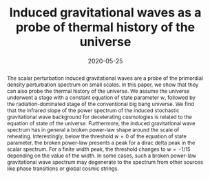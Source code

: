 ---
title: "Induced gravitational waves as a probe of thermal history of the universe"
authors:
- admin
- Shi Pi
- Misao Sasaki
date: "2020-05-25"
doi: ""

# Schedule page publish date (NOT publication's date).
publishDate: ""

# Publication type.
# Legend: 0 = Uncategorized; 1 = Conference paper; 2 = Journal article;
# 3 = Preprint / Working Paper; 4 = Report; 5 = Book; 6 = Book section;
# 7 = Thesis; 8 = Patent
publication_types: ["3"]

# Publication name and optional abbreviated publication name.
publication: ""
publication_short: ""

abstract: The scalar perturbation induced gravitational waves are a probe of the primordial density perturbation spectrum on small scales. In this paper, we show that they can also probe the thermal history of the universe. We assume the universe underwent a stage with a constant equation of state parameter $w$, followed by the radiation-dominated stage of the conventional big bang universe. We find that the infrared slope of the power spectrum of the induced stochastic gravitational wave background for decelerating cosmologies is related to the equation of state of the universe. Furthermore, the induced gravitational wave spectrum has in general a broken power-law shape around the scale of reheating. Interestingly, below the threshold $w=0$ of the equation of state parameter, the broken power-law presents a peak for a dirac delta peak in the scalar spectrum. For a finite width peak, the threshold changes to $w=-1/15$ depending on the value of the width. In some cases, such a broken power-law gravitational wave spectrum may degenerate to the spectrum from other sources like phase transitions or global cosmic strings.

# Summary. An optional shortened abstract.
summary: 

tags:
- Inflation
- Early Universe
- Cosmological perturbation theory
- Tensor modes
- Gravitational waves
- Scalar fields
featured: false

links:
 - name: arXiv
   url: https://arxiv.org/pdf/2005.12314.pdf
url_pdf: 
url_code: ''
url_dataset: ''
url_poster: ''
url_project: ''
url_slides: ''
url_source: ''
url_video: ''

# Featured image
# To use, add an image named `featured.jpg/png` to your page's folder. 
image:
  caption: 'Image credit: [**Unsplash**]'
  focal_point: ""
  preview_only: false

# Associated Projects (optional).
#   Associate this publication with one or more of your projects.
#   Simply enter your project's folder or file name without extension.
#   E.g. `internal-project` references `content/project/internal-project/index.md`.
#   Otherwise, set `projects: []`.
projects:
- gravitationalwaves

# Slides (optional).
#   Associate this publication with Markdown slides.
#   Simply enter your slide deck's filename without extension.
#   E.g. `slides: "example"` references `content/slides/example/index.md`.
#   Otherwise, set `slides: ""`.
slides: ""
---